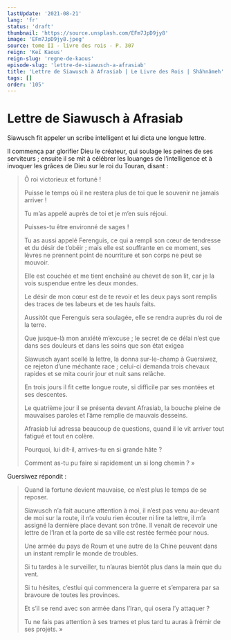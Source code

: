 ```yaml
---
lastUpdate: '2021-08-21'
lang: 'fr'
status: 'draft'
thumbnail: 'https://source.unsplash.com/EFm7JpD9jy8'
image: 'EFm7JpD9jy8.jpeg'
source: tome II - livre des rois - P. 307
reign: 'Keï Kaous'
reign-slug: 'regne-de-kaous'
episode-slug: 'lettre-de-siawusch-a-afrasiab'
title: 'Lettre de Siawusch à Afrasiab | Le Livre des Rois | Shâhnâmeh'
tags: []
order: '105'
---
```


<!-- LTeX: language=fr -->

# Lettre de Siawusch à Afrasiab

Siawusch fit appeler un scribe intelligent et lui dicta une longue lettre.

Il commença par glorifier Dieu le créateur, qui soulage les peines de ses serviteurs ; ensuite il se mit à célébrer les louanges de l’intelligence et à invoquer les grâces de Dieu sur le roi du Touran, disant :

> Ô roi victorieux et fortuné !
>
> Puisse le temps où il ne restera plus de toi que le souvenir ne jamais arriver !
>
> Tu m’as appelé auprès de toi et je m’en suis réjoui.
>
> Puisses-tu être environné de sages !
>
> Tu as aussi appelé Ferenguis, ce qui a rempli son cœur de tendresse et du désir de t’obéir ; mais elle est souffrante en ce moment, ses lèvres ne prennent point de nourriture et son corps ne peut se mouvoir.
>
> Elle est couchée et me tient enchaîné au chevet de son lit, car je la vois suspendue entre les deux mondes.
>
> Le désir de mon cœur est de te revoir et les deux pays sont remplis des traces de tes labeurs et de tes hauls faits.
>
> Aussitôt que Ferenguis sera soulagée, elle se rendra auprès du roi de la terre.
>
> Que jusque-là mon anxiété m’excuse ; le secret de ce délai n’est que dans ses douleurs et dans les soins que son état exigea
>
> Siawusch ayant scellé la lettre, la donna sur-le-champ à Guersiwez, ce rejeton d’une méchante race ; celui-ci demanda trois chevaux rapides et se mita courir jour et nuit sans relâche.
>
> En trois jours il fit cette longue route, si difficile par ses montées et ses descentes.
>
> Le quatrième jour il se présenta devant Afrasiab, la bouche pleine de mauvaises paroles et l’âme remplie de mauvais desseins.
>
> Afrasiab lui adressa beaucoup de questions, quand il le vit arriver tout fatigué et tout en colère.
>
> Pourquoi, lui dit-il, arrives-tu en si grande hâte ?
>
> Comment as-tu pu faire si rapidement un si long chemin ? »

Guersiwez répondit :

> Quand la fortune devient mauvaise, ce n’est plus le temps de se reposer.
>
> Siawusch n’a fait aucune attention à moi, il n’est pas venu au-devant de moi sur la route, il n’a voulu rien écouter ni lire ta lettre, il m’a assigné la dernière place devant son trône. lI venait de recevoir une lettre de l’Iran et la porte de sa ville est restée fermée pour nous.
>
> Une armée du pays de Roum et une autre de la Chine peuvent dans un instant remplir le monde de troubles.
>
> Si tu tardes à le surveiller, tu n’auras bientôt plus dans la main que du vent.
>
> Si tu hésites, c’estlui qui commencera la guerre et s’emparera par sa bravoure de toutes les provinces.
>
> Et s’il se rend avec son armée dans l’Iran, qui osera l’y attaquer ?
>
> Tu ne fais pas attention à ses trames et plus tard tu auras à frémir de ses projets. »
